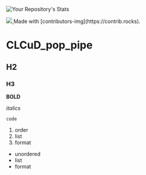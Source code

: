 ![Your Repository's Stats](https://github-readme-stats.vercel.app/api/top-langs/?username=cvk1988&theme=blue-green)

<a href = "https://github.com/Your_GitHub_Username/Your_Repository_Name/graphs/contributors">
<img src = "https://contrib.rocks/image?repo = GitHub_username/repository_name"/>
</a>
Made with [contributors-img](https://contrib.rocks).

# CLCuD_pop_pipe


## H2


### H3

**BOLD**

*italics*

`code`

1. order
2. list
3. format

- unordered
- list
- format
